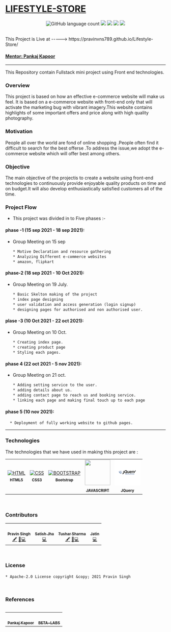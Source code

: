 # [LIFESTYLE-STORE](https://pravinvns789.github.io/Lifestyle-Store/)  

<center>
  

![GitHub language count](https://img.shields.io/github/languages/count/pravinvns789/Lifestyle-Store)
![](https://img.shields.io/github/repo-size/pravinvns789/Lifestyle-Store)
![](https://img.shields.io/tokei/lines/github/pravinvns789/Lifestyle-Store)
![](https://img.shields.io/github/issues-pr-closed/pravinvns789/Lifestyle-Store)
![](https://img.shields.io/github/license/pravinvns789/Lifestyle-Store)

</center>

<br>
This Project is Live at -----> https://pravinvns789.github.io/Lifestyle-Store/

#### [Mentor: Pankaj Kapoor](https://github.com/pankkap)

<hr>

This Repository contain Fullstack mini project using Front end technologies.

### Overview 
  
   This project is based on how an effective e-commerce website will make us feel. It is based on a  e-commerce  website  with  front-end only  that  will  activate  the marketing bug with  vibrant  imagery.This  website  contains highlights  of  some  important  offers and price  along with  high  quality photography.
  
### Motivation
 People all over the world are fond of online shopping .People often find it difficult to search for the best offerse .To address the issue,we adopt the e-commerce website which will offer best  among others.
 
### Objective
  
  
  The main objective of the projectis to create a website using  front-end  technologies to  continuously  provide enjoyable quality products on time and on budget.It will also develop enthusiastically satisfied customers all of the time. 
  
  
### Project Flow
  
 
  
  - This project was divided in to Five phases :-
  
#### phase -1 (15 sep 2021 - 18 sep 2021): 

- Group Meeting on 15 sep
  
      * Motive Declaration and resource gathering
      * Analyzing Different e-commerce websites
      * amazon, flipkart

#### phase-2 (18 sep 2021 - 10 Oct 2021):

- Group Meeting on 19 July.

      * Basic Skelton making of the project
      * index page designing
      * user validation and access generation (login signup)
      * designing pages for authorised and non authorised user.

#### plase -3 (10 Oct 2021 - 22 oct 2021):

- Group Meeting on 10 Oct.

      * Creating index page.
      * creating product page
      * Styling each pages.


#### phase 4 (22 oct 2021 - 5 nov 2021):

- Group Meeting on 21 oct.

      * Adding setting service to the user.
      * adding details about us.
      * adding contact page to reach us and booking service.
      * linking each page and making final touch up to each page

#### phase 5 (10 nov 2021):

      * Deployment of fully working website to github pages.
 
 
 <hr>
 
 
### Technologies 
  
The technologies that we have used in making this project are :
  
   <table>
  <tr>
    <td align="center">
  <a href="https://en.wikipedia.org/wiki/HTML"><img src="resources/html.jpg" width="80px;" height="80px;"  alt="HTML"/><br /><sub><b>HTML5</b></sub></a></td>
   <td align="center">
  <a href="https://en.wikipedia.org/wiki/Cascading_Style_Sheets"><img src="resources/css.jpg" width="80px;" height="80px;"  alt="CSS"/><br /><sub><b>CSS3</b></sub></a></td>
    <td align="center">
  <a href="https://en.wikipedia.org/wiki/Bootstrap_(front-end_framework)"><img src="resources/boot.jpg" width="80px;" height="80px;"  alt="BOOTSTRAP"/><br /><sub><b>Bootstrap</b></sub></a></td>
   <td align="center">
  <a href="https://en.wikipedia.org/wiki/JavaScript"><img src="https://seeklogo.com/images/J/javascript-logo-E967E87D74-seeklogo.com.png" width="80px;" height="80px;"  alt=""/><br /><sub><b>JAVASCRIPT</b></sub></a></td>
    <td align="center">
  <a href="https://jquery.com/"><img src="https://raw.githubusercontent.com/github/explore/80688e429a7d4ef2fca1e82350fe8e3517d3494d/topics/jquery/jquery.png" width="80px;" height="80px;"  alt=""/><br /><sub><b>JQuery</b></sub></a></td>
 </tr>
 </table>
 
 
  <br>
  
  
### Contributors
  
  
  <table>
  <tr>
    <td align="center"><a href="https://github.com/pravinvns789"><img src="https://avatars.githubusercontent.com/u/67820579?v=4" width="100px;" alt=""/><br /><sub><b>Pravin Singh</b></sub></a><br /><a href="#" title="Content">🖋</a> <a href="https://github.com/pravinvns789/Lifestyle-Store/commits?author=pravinvns789" title="Documentation">📖</a><a href="https://github.com/pravinvns789/Lifestyle-Store/commits?author=pravinvns789" title="Code">💻</a></td>
   <td align="center"><a href="https://github.com/Satish-191500728"><img src="https://avatars.githubusercontent.com/u/67820579?v=4" width="100px;" alt=""/><br /><sub><b>Satish Jha</b></sub></a><br /><a href="https://github.com/pravinvns789/Lifestyle-Store/commits?author=Satish-191500728" title="Code">💻</a></td>
     <td align="center"><a href="https://github.com/pravinvns789"><img src="https://avatars.githubusercontent.com/u/67820579?v=4" width="100px;" alt=""/><br /><sub><b>Tushar Sharma</b></sub></a><br /><a href="#" title="Content">🖋</a> <a href="https://github.com/pravinvns789/Lifestyle-Store/commits?author=pravinvns789" title="Documentation">📖</a><a href="https://github.com/pravinvns789/Lifestyle-Store/commits?author=pravinvns789" title="Code">💻</a></td>
   <td align="center"><a href="https://github.com/Satish-191500728"><img src="https://avatars.githubusercontent.com/u/67820579?v=4" width="100px;" alt=""/><br /><sub><b>Jatin</b></sub></a><br /><a href="https://github.com/pravinvns789/Lifestyle-Store/commits?author=Satish-191500728" title="Code">💻</a></td>
  
   <tr>
    <table>
     
   
  <br>
  
### License  
  
    * Apache-2.0 License copyright &copy; 2021 Pravin Singh
  
  <br>
  
      
### References   
  
  <table>
  <tr>
    <td align="center">
  <a href="https://github.com/pankkap"><img src="https://avatars2.githubusercontent.com/u/29678994?s=460&v=4" width="80px;" alt=""/><br /><sub><b>Pankaj Kapoor</b></sub></a></td>
   <td align="center">
  <a href="https://www.beta-labs.in/"><img src="resources/beta-labs.jpg" width="80px;" alt=""/><br /><sub><b>BETA-LABS</b></sub></a></td>
 </tr>
 </table>
  
  
